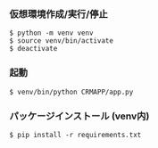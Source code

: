 ### 仮想環境作成/実行/停止

```
$ python -m venv venv
$ source venv/bin/activate
$ deactivate
```

### 起動

```
$ venv/bin/python CRMAPP/app.py
```

### パッケージインストール (venv内)
```
$ pip install -r requirements.txt
```